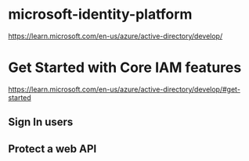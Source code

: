 # microsoft-identity-platform

https://learn.microsoft.com/en-us/azure/active-directory/develop/

# Get Started with Core IAM features 

https://learn.microsoft.com/en-us/azure/active-directory/develop/#get-started

## Sign In users

## Protect a web API
